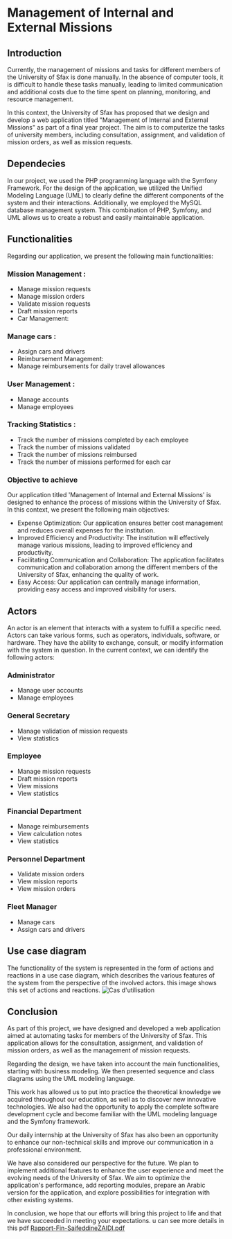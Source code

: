 # Management of Internal and External Missions
## Introduction
<p>Currently, the management of missions and tasks for different members of the University of Sfax is done manually. In the absence of computer tools, it is difficult to handle these tasks manually, leading to limited communication and additional costs due to the time spent on planning, monitoring, and resource management.

In this context, the University of Sfax has proposed that we design and develop a web application titled "Management of Internal and External Missions" as part of a final year project. The aim is to computerize the tasks of university members, including consultation, assignment, and validation of mission orders, as well as mission requests.</p>
## Dependecies
<p>In our project, we used the PHP programming language with the Symfony Framework. For the design of the application, we utilized the Unified Modeling Language (UML) to clearly define the different components of the system and their interactions. Additionally, we employed the MySQL database management system. This combination of PHP, Symfony, and UML allows us to create a robust and easily maintainable application.</p>

## Functionalities
<p>Regarding our application, we present the following main functionalities:

### Mission Management :

- Manage mission requests
- Manage mission orders
- Validate mission requests
- Draft mission reports
- Car Management:

### Manage cars :
- Assign cars and drivers
- Reimbursement Management:
- Manage reimbursements for daily travel allowances
### User Management :
- Manage accounts
- Manage employees
### Tracking Statistics :
- Track the number of missions completed by each employee
- Track the number of missions validated
- Track the number of missions reimbursed
- Track the number of missions performed for each car
### Objective to achieve
Our application titled 'Management of Internal and External Missions' is designed to enhance the process of missions within the University of Sfax. In this context, we present the following main objectives:

- Expense Optimization: Our application ensures better cost management and reduces overall expenses for the institution.
- Improved Efficiency and Productivity: The institution will effectively manage various missions, leading to improved efficiency and 
  productivity.
- Facilitating Communication and Collaboration: The application facilitates communication and collaboration among the different members 
  of the University of Sfax, enhancing the quality of work.
- Easy Access: Our application can centrally manage information, providing easy access and improved visibility for users.
## Actors
An actor is an element that interacts with a system to fulfill a specific need. Actors can take various forms, such as operators, individuals, software, or hardware. They have the ability to exchange, consult, or modify information with the system in question. In the current context, we can identify the following actors:

### Administrator
- Manage user accounts
- Manage employees

### General Secretary
- Manage validation of mission requests
- View statistics

### Employee
- Manage mission requests
- Draft mission reports
- View missions
- View statistics

### Financial Department
- Manage reimbursements
- View calculation notes
- View statistics

### Personnel Department
- Validate mission orders
- View mission reports
- View mission orders

### Fleet Manager
- Manage cars
- Assign cars and drivers
## Use case diagram
The functionality of the system is represented in the form of actions and reactions in a use case diagram, which describes the various features of the system from the perspective of the involved actors. this image shows this set of actions and reactions.
![Cas d'utilisation](https://github.com/zaidi280/Gestion-Mission/assets/81488144/594d0df8-e2be-40ab-a4e5-4f489f7c6856)
## Conclusion 
As part of this project, we have designed and developed a web application aimed at automating tasks for members of the University of Sfax. This application allows for the consultation, assignment, and validation of mission orders, as well as the management of mission requests.

Regarding the design, we have taken into account the main functionalities, starting with business modeling. We then presented sequence and class diagrams using the UML modeling language.

This work has allowed us to put into practice the theoretical knowledge we acquired throughout our education, as well as to discover new innovative technologies. We also had the opportunity to apply the complete software development cycle and become familiar with the UML modeling language and the Symfony framework.

Our daily internship at the University of Sfax has also been an opportunity to enhance our non-technical skills and improve our communication in a professional environment.

We have also considered our perspective for the future. We plan to implement additional features to enhance the user experience and meet the evolving needs of the University of Sfax. We aim to optimize the application's performance, add reporting modules, prepare an Arabic version for the application, and explore possibilities for integration with other existing systems.

In conclusion, we hope that our efforts will bring this project to life and that we have succeeded in meeting your expectations.
u can see more details in this pdf [Rapport-Fin-SaifeddineZAIDI.pdf](https://github.com/zaidi280/Gestion-Mission/files/12263012/Rapport-Fin-SaifeddineZAIDI.pdf)
</p>

